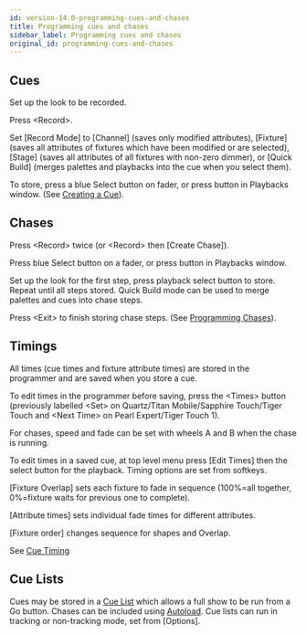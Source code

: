 ```yaml
---
id: version-14.0-programming-cues-and-chases
title: Programming cues and chases
sidebar_label: Programming cues and chases
original_id: programming-cues-and-chases
---
```


## Cues

Set up the look to be recorded.

Press \<Record\>.

Set \[Record Mode\] to \[Channel\] (saves only modified attributes),
\[Fixture\] (saves all attributes of fixtures which have been modified
or are selected), \[Stage\] (saves all attributes of all fixtures with
non-zero dimmer), or \[Quick Build\] (merges palettes and playbacks into
the cue when you select them).

To store, press a blue Select button on fader, or press button in
Playbacks window. (See [Creating a Cue](../cues/creating-a-cue.md)).

## Chases

Press \<Record\> twice (or \<Record\> then \[Create Chase\]).

Press blue Select button on a fader, or press button in Playbacks
window.

Set up the look for the first step, press playback select button to
store. Repeat until all steps stored. Quick Build mode can be used to
merge palettes and cues into chase steps.

Press \<Exit\> to finish storing chase steps. (See [Programming Chases](../chases/creating-a-chase.md#programming-a-chase)).

## Timings

All times (cue times and fixture attribute times) are stored in the
programmer and are saved when you store a cue.

To edit times in the programmer before saving, press the \<Times\>
button (previously labelled \<Set\> on Quartz/Titan Mobile/Sapphire
Touch/Tiger Touch and \<Next Time\> on Pearl Expert/Tiger Touch 1).

For chases, speed and fade can be set with wheels A and B when the chase
is running.

To edit times in a saved cue, at top level menu press \[Edit Times\]
then the select button for the playback. Timing options are set from
softkeys.

\[Fixture Overlap\] sets each fixture to fade in sequence (100%=all
together, 0%=fixture waits for previous one to complete).

\[Attribute times\] sets individual fade times for different attributes.

\[Fixture order\] changes sequence for shapes and Overlap.

See [Cue Timing](../cues/cue-timing.md)

## Cue Lists

Cues may be stored in a [Cue List](../cue-lists/creating-a-cue-list.md) which allows a full show to be run from
a Go button. Chases can be included using [Autoload](../cue-lists/creating-a-cue-list.md#autoloading-a-playback-within-a-cue-list). Cue lists can run in
tracking or non-tracking mode, set from \[Options\].
